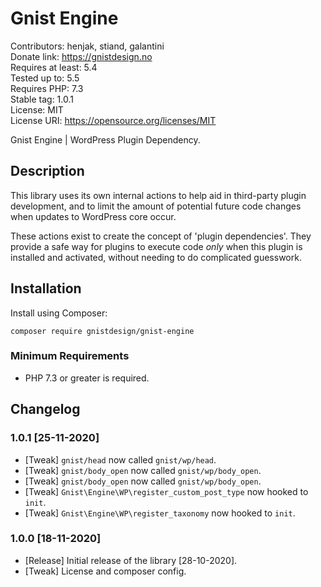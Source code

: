# Gnist Engine

Contributors: henjak, stiand, galantini  
Donate link: https://gnistdesign.no  
Requires at least: 5.4  
Tested up to: 5.5  
Requires PHP: 7.3  
Stable tag: 1.0.1  
License: MIT  
License URI: https://opensource.org/licenses/MIT  

Gnist Engine | WordPress Plugin Dependency.   

## Description

This library uses its own internal actions to help aid in third-party plugin
development, and to limit the amount of potential future code changes when
updates to WordPress core occur.

These actions exist to create the concept of 'plugin dependencies'. They
provide a safe way for plugins to execute code *only* when this plugin is
installed and activated, without needing to do complicated guesswork.

## Installation

Install using Composer:

`composer require gnistdesign/gnist-engine`

### Minimum Requirements

* PHP 7.3 or greater is required.

## Changelog

### 1.0.1 [25-11-2020]

* [Tweak] `gnist/head` now called `gnist/wp/head`.
* [Tweak] `gnist/body_open` now called `gnist/wp/body_open`.
* [Tweak] `gnist/body_open` now called `gnist/wp/body_open`.
* [Tweak] `Gnist\Engine\WP\register_custom_post_type` now hooked to `init`.
* [Tweak] `Gnist\Engine\WP\register_taxonomy` now hooked to `init`.

### 1.0.0 [18-11-2020]

* [Release] Initial release of the library [28-10-2020].
* [Tweak] License and composer config.